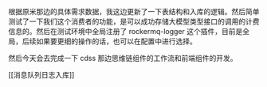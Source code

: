 
根据原米那边的具体需求数据，我这边更新了一下表结构和入库的逻辑。然后简单测试了一下我们这个消费者的功能，是可以成功存储大模型类型接口的调用的计费信息的。然后在测试环境中全局注册了 rockermq-logger 这个插件，目前是全局，后续如果要更细的操作的话，也可以在配置中进行选择。

然后今天会去完成一下 cdss 那边思维链组件的工作流和前端组件的开发。

[[消息队列日志入库]]